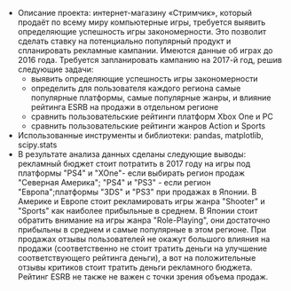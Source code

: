 - Описание проекта: интернет-магазину «Стримчик», который продаёт по всему миру компьютерные игры, требуется выявить определяющие успешность игры закономерности. Это позволит сделать ставку на потенциально популярный продукт и спланировать рекламные кампании. Имеются данные об играх до 2016 года. Требуется запланировать кампанию на 2017-й год, решив следующие задачи:
  - выявить определяющие успешность игры закономерности
  - определить для пользователя каждого региона самые популярные платформы, самые популярные жанры, и влияние рейтинга ESRB на продажи в отдельном регионе
  - сравнить пользовательские рейтинги платформ Xbox One и PC
  - сравнить пользовательские рейтинги жанров Action и Sports
- Использованные инструменты и библиотеки: pandas, matplotlib, scipy.stats
- В результате анализа данных сделаны следующие выводы: рекламный бюджет стоит потратить в 2017 году на игры под платформы "PS4" и "XOne"- если выбирать регион продаж "Северная Америка"; "PS4" и "PS3" - если регион "Европа";платформы "3DS" и "PS3" при продажах в Японии. В Америке и Европе стоит рекламировать игры жанра "Shooter" и "Sports" как наиболее прибыльные в среднем. В Японии стоит обратить внимание на игры жанра "Role-Playing", они достаточно прибыльны в среднем и самые популярные в этом регионе. При продажах отзывы пользователей не окажут большого влияния на продажи (соответственно не стоит тратить деньги на улучшение соответствующего рейтинга деньги), а вот на положительные отзывы критиков стоит тратить деньги рекламного бюджета. Рейтинг ESRB не также не важен с точки зрения объема продаж.
